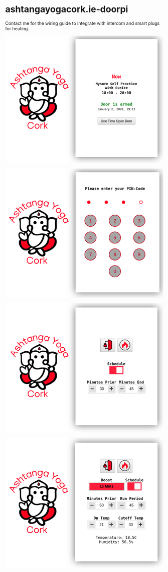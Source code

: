 # ashtangayogacork.ie-doorpi

Contact me for the wiring guide to integrate with intercom and smart plugs for heating.

![alt tag](https://raw.githubusercontent.com/dmzoneill/ashtangayogacork.ie-doorpi/master/screenshots/1.png)

![alt tag](https://raw.githubusercontent.com/dmzoneill/ashtangayogacork.ie-doorpi/master/screenshots/2.png)

![alt tag](https://raw.githubusercontent.com/dmzoneill/ashtangayogacork.ie-doorpi/master/screenshots/3.png)

![alt tag](https://raw.githubusercontent.com/dmzoneill/ashtangayogacork.ie-doorpi/master/screenshots/4.png)